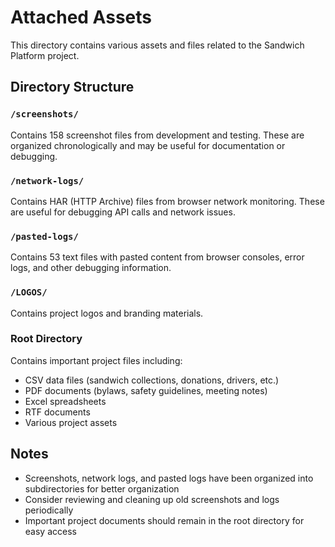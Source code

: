 # Attached Assets

This directory contains various assets and files related to the Sandwich Platform project.

## Directory Structure

### `/screenshots/`
Contains 158 screenshot files from development and testing. These are organized chronologically and may be useful for documentation or debugging.

### `/network-logs/`
Contains HAR (HTTP Archive) files from browser network monitoring. These are useful for debugging API calls and network issues.

### `/pasted-logs/`
Contains 53 text files with pasted content from browser consoles, error logs, and other debugging information.

### `/LOGOS/`
Contains project logos and branding materials.

### Root Directory
Contains important project files including:
- CSV data files (sandwich collections, donations, drivers, etc.)
- PDF documents (bylaws, safety guidelines, meeting notes)
- Excel spreadsheets
- RTF documents
- Various project assets

## Notes
- Screenshots, network logs, and pasted logs have been organized into subdirectories for better organization
- Consider reviewing and cleaning up old screenshots and logs periodically
- Important project documents should remain in the root directory for easy access 